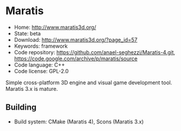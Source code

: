 # Maratis

- Home: http://www.maratis3d.org/
- State: beta
- Download: http://www.maratis3d.org/?page_id=57
- Keywords: framework
- Code repository: https://github.com/anael-seghezzi/Maratis-4.git, https://code.google.com/archive/p/maratis/source
- Code language: C++
- Code license: GPL-2.0

Simple cross-platform 3D engine and visual game development tool.
Maratis 3.x is mature.

## Building

- Build system: CMake (Maratis 4), Scons (Maratis 3.x)
